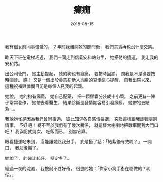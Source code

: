 ﻿---
layout: post
title: 癲癇
date: 2018-08-15
category: 詭
tags: [同事, 數, 腦袋瓜]
---

我有個女前同事怪怪的，
2 年前我離開她的部門後，
我們其實再也沒什麼交集。

昨天下班在電梯巧遇，
我們一同走到信義安和站分手，
她搭她的捷運，
我走我的安和路。

出公司後門，
她主動提起，
她的狗也有癲癇，
要按時回診，
問我是不是也要按時回診。
瞧！ 又是一個出於善意卻斷人愁腸的哀慟關心提醒，
自我出院以來，
這種祝福與憐憫目光是每個人見我的起頭。

<!--more-->
她說，
她的狗有癲癇，
她自己配藥，
把一顆膠囊分裝成十小顆。
之前更有一陣子常常發作，
她帶去看醫生，
結果診斷是發情期容易引發癲癇。
她帶牠去結紮...。

我說她怪是因為我們曾同事過，
彼此知道各自感情婚姻，
突然這樣跟我談著閹割情事，
不好吧！
總不至於我們有了幾次關係，
就這樣大喇喇地把戰車開到大門口吧！
我承認就幾次，
吃飯而已，
別無它算。

眼看捷運站未到，
沒能讓她跟我分手，
於是搭了話：「結紮後有效嗎？」
一開口，
我就後悔了。

她說了，
的確比較好，
穩定多了。

經過一夜的沈澱，
我按耐不住好奇，
很想問她：「你家小狗手術在哪做的？玥伶。」
